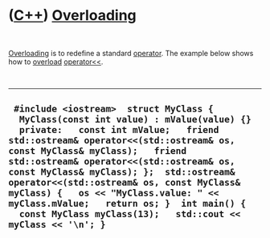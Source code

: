 



 

 

 

 

 

([C++](Cpp.md)) [Overloading](CppOverload.md)
===============================================

 

[Overloading](CppOverload.md) is to redefine a standard
[operator](CppOperator.md). The example below shows how to
[overload](CppOverload.md)
[operator&lt;&lt;](CppOperatorStreamOut.md).

 

  ---------------------------------------------------------------------------------------------------------------------------------------------------------------------------------------------------------------------------------------------------------------------------------------------------------------------------------------------------------------------------------------------------------------------------------------------------------------------------------------------------
  ` #include <iostream>  struct MyClass {   MyClass(const int value) : mValue(value) {}   private:   const int mValue;   friend std::ostream& operator<<(std::ostream& os, const MyClass& myClass);   friend std::ostream& operator<<(std::ostream& os, const MyClass& myClass); };  std::ostream& operator<<(std::ostream& os, const MyClass& myClass) {   os << "MyClass.value: " << myClass.mValue;   return os; }  int main() {   const MyClass myClass(13);   std::cout << myClass << '\n'; }`
  ---------------------------------------------------------------------------------------------------------------------------------------------------------------------------------------------------------------------------------------------------------------------------------------------------------------------------------------------------------------------------------------------------------------------------------------------------------------------------------------------------

 

 

 

 

 





 




